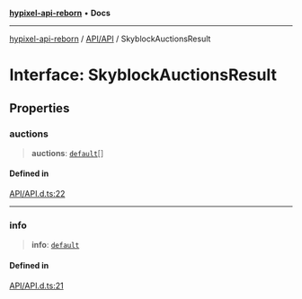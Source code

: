 [**hypixel-api-reborn**](../../../README.md) • **Docs**

***

[hypixel-api-reborn](../../../modules.md) / [API/API](../README.md) / SkyblockAuctionsResult

# Interface: SkyblockAuctionsResult

## Properties

### auctions

> **auctions**: [`default`](../../../structures/SkyBlock/Auctions/Auction/classes/default.md)[]

#### Defined in

[API/API.d.ts:22](https://github.com/Kathund/REBORN-docs-TEST/blob/226e7f6a62bb6bca87ef0828ac84e9098d59f860/src/API/API.d.ts#L22)

***

### info

> **info**: [`default`](../../../structures/SkyBlock/Auctions/AuctionInfo/classes/default.md)

#### Defined in

[API/API.d.ts:21](https://github.com/Kathund/REBORN-docs-TEST/blob/226e7f6a62bb6bca87ef0828ac84e9098d59f860/src/API/API.d.ts#L21)
